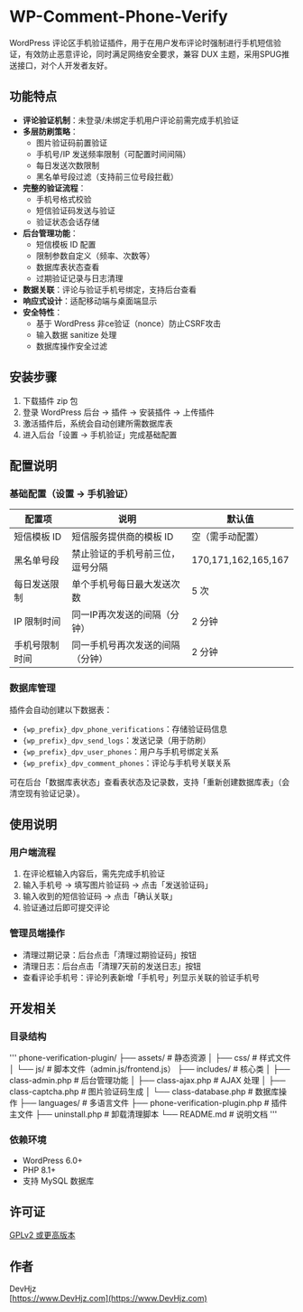 # WP-Comment-Phone-Verify
WordPress 评论区手机验证插件，用于在用户发布评论时强制进行手机短信验证，有效防止恶意评论，同时满足网络安全要求，兼容 DUX 主题，采用SPUG推送接口，对个人开发者友好。

## 功能特点

- **评论验证机制**：未登录/未绑定手机用户评论前需完成手机验证
- **多层防刷策略**：
  - 图片验证码前置验证
  - 手机号/IP 发送频率限制（可配置时间间隔）
  - 每日发送次数限制
  - 黑名单号段过滤（支持前三位号段拦截）
- **完整的验证流程**：
  - 手机号格式校验
  - 短信验证码发送与验证
  - 验证状态会话存储
- **后台管理功能**：
  - 短信模板 ID 配置
  - 限制参数自定义（频率、次数等）
  - 数据库表状态查看
  - 过期验证记录与日志清理
- **数据关联**：评论与验证手机号绑定，支持后台查看
- **响应式设计**：适配移动端与桌面端显示
- **安全特性**：
  - 基于 WordPress 非ce验证（nonce）防止CSRF攻击
  - 输入数据 sanitize 处理
  - 数据库操作安全过滤

## 安装步骤

1. 下载插件 zip 包
2. 登录 WordPress 后台 → 插件 → 安装插件 → 上传插件
3. 激活插件后，系统会自动创建所需数据库表
4. 进入后台「设置 → 手机验证」完成基础配置

## 配置说明

### 基础配置（设置 → 手机验证）

| 配置项               | 说明                          | 默认值                  |
|----------------------|-------------------------------|-------------------------|
| 短信模板 ID          | 短信服务提供商的模板 ID       | 空（需手动配置）        |
| 黑名单号段           | 禁止验证的手机号前三位，逗号分隔 | 170,171,162,165,167     |
| 每日发送限制         | 单个手机号每日最大发送次数    | 5 次                    |
| IP 限制时间          | 同一IP再次发送的间隔（分钟）  | 2 分钟                  |
| 手机号限制时间       | 同一手机号再次发送的间隔（分钟）| 2 分钟                  |

### 数据库管理

插件会自动创建以下数据表：
- `{wp_prefix}_dpv_phone_verifications`：存储验证码信息
- `{wp_prefix}_dpv_send_logs`：发送记录（用于防刷）
- `{wp_prefix}_dpv_user_phones`：用户与手机号绑定关系
- `{wp_prefix}_dpv_comment_phones`：评论与手机号关联关系

可在后台「数据库表状态」查看表状态及记录数，支持「重新创建数据库表」（会清空现有验证记录）。

## 使用说明

### 用户端流程

1. 在评论框输入内容后，需先完成手机验证
2. 输入手机号 → 填写图片验证码 → 点击「发送验证码」
3. 输入收到的短信验证码 → 点击「确认关联」
4. 验证通过后即可提交评论

### 管理员端操作

- 清理过期记录：后台点击「清理过期验证码」按钮
- 清理日志：后台点击「清理7天前的发送日志」按钮
- 查看评论手机号：评论列表新增「手机号」列显示关联的验证手机号

## 开发相关

### 目录结构
'''
phone-verification-plugin/
├── assets/ # 静态资源
│ ├── css/ # 样式文件
│ └── js/ # 脚本文件（admin.js/frontend.js）
├── includes/ # 核心类
│ ├── class-admin.php # 后台管理功能
│ ├── class-ajax.php # AJAX 处理
│ ├── class-captcha.php # 图片验证码生成
│ └── class-database.php # 数据库操作
├── languages/ # 多语言文件
├── phone-verification-plugin.php # 插件主文件
├── uninstall.php # 卸载清理脚本
└── README.md # 说明文档
'''

### 依赖环境

- WordPress 6.0+
- PHP 8.1+
- 支持 MySQL 数据库

## 许可证

[GPLv2 或更高版本](https://www.gnu.org/licenses/gpl-2.0.html)

## 作者

DevHjz  
[https://www.DevHjz.com](https://www.DevHjz.com)
